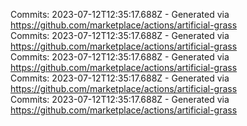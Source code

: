 Commits: 2023-07-12T12:35:17.688Z - Generated via https://github.com/marketplace/actions/artificial-grass
<br>
Commits: 2023-07-12T12:35:17.688Z - Generated via https://github.com/marketplace/actions/artificial-grass
<br>
Commits: 2023-07-12T12:35:17.688Z - Generated via https://github.com/marketplace/actions/artificial-grass
<br>
Commits: 2023-07-12T12:35:17.688Z - Generated via https://github.com/marketplace/actions/artificial-grass
<br>
Commits: 2023-07-12T12:35:17.688Z - Generated via https://github.com/marketplace/actions/artificial-grass
<br>
